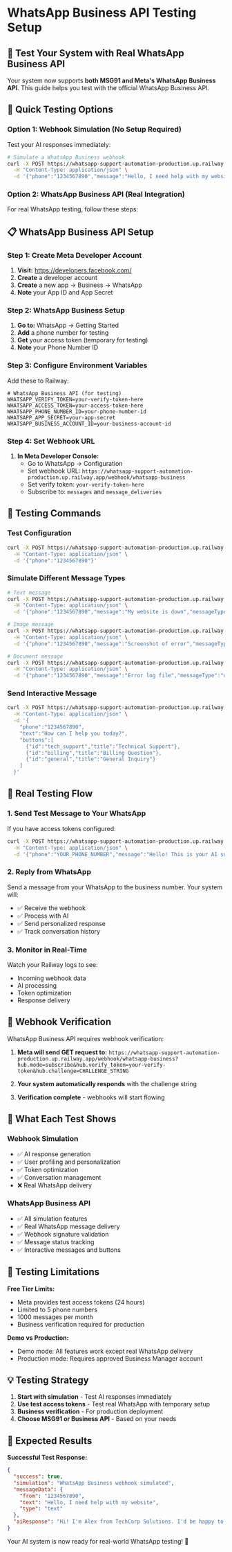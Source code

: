 # WhatsApp Business API Testing Setup

## 🧪 Test Your System with Real WhatsApp Business API

Your system now supports **both MSG91 and Meta's WhatsApp Business API**. This guide helps you test with the official WhatsApp Business API.

## 🚀 Quick Testing Options

### Option 1: Webhook Simulation (No Setup Required)

Test your AI responses immediately:

```bash
# Simulate a WhatsApp Business webhook
curl -X POST https://whatsapp-support-automation-production.up.railway.app/admin/simulate-webhook \
  -H "Content-Type: application/json" \
  -d '{"phone":"1234567890","message":"Hello, I need help with my website"}'
```

### Option 2: WhatsApp Business API (Real Integration)

For real WhatsApp testing, follow these steps:

## 📋 WhatsApp Business API Setup

### Step 1: Create Meta Developer Account

1. **Visit:** https://developers.facebook.com/
2. **Create** a developer account
3. **Create** a new app → Business → WhatsApp
4. **Note** your App ID and App Secret

### Step 2: WhatsApp Business Setup

1. **Go to:** WhatsApp → Getting Started
2. **Add** a phone number for testing
3. **Get** your access token (temporary for testing)
4. **Note** your Phone Number ID

### Step 3: Configure Environment Variables

Add these to Railway:

```env
# WhatsApp Business API (for testing)
WHATSAPP_VERIFY_TOKEN=your-verify-token-here
WHATSAPP_ACCESS_TOKEN=your-access-token-here
WHATSAPP_PHONE_NUMBER_ID=your-phone-number-id
WHATSAPP_APP_SECRET=your-app-secret
WHATSAPP_BUSINESS_ACCOUNT_ID=your-business-account-id
```

### Step 4: Set Webhook URL

1. **In Meta Developer Console:**
   - Go to WhatsApp → Configuration
   - Set webhook URL: `https://whatsapp-support-automation-production.up.railway.app/webhook/whatsapp-business`
   - Set verify token: `your-verify-token-here`
   - Subscribe to: `messages` and `message_deliveries`

## 🧪 Testing Commands

### Test Configuration
```bash
curl -X POST https://whatsapp-support-automation-production.up.railway.app/admin/test-whatsapp-business \
  -H "Content-Type: application/json" \
  -d '{"phone":"1234567890"}'
```

### Simulate Different Message Types
```bash
# Text message
curl -X POST https://whatsapp-support-automation-production.up.railway.app/admin/simulate-webhook \
  -H "Content-Type: application/json" \
  -d '{"phone":"1234567890","message":"My website is down","messageType":"text"}'

# Image message
curl -X POST https://whatsapp-support-automation-production.up.railway.app/admin/simulate-webhook \
  -H "Content-Type: application/json" \
  -d '{"phone":"1234567890","message":"Screenshot of error","messageType":"image"}'

# Document message
curl -X POST https://whatsapp-support-automation-production.up.railway.app/admin/simulate-webhook \
  -H "Content-Type: application/json" \
  -d '{"phone":"1234567890","message":"Error log file","messageType":"document"}'
```

### Send Interactive Message
```bash
curl -X POST https://whatsapp-support-automation-production.up.railway.app/admin/send-interactive-message \
  -H "Content-Type: application/json" \
  -d '{
    "phone":"1234567890",
    "text":"How can I help you today?",
    "buttons":[
      {"id":"tech_support","title":"Technical Support"},
      {"id":"billing","title":"Billing Question"},
      {"id":"general","title":"General Inquiry"}
    ]
  }'
```

## 📱 Real Testing Flow

### 1. Send Test Message to Your WhatsApp

If you have access tokens configured:

```bash
curl -X POST https://whatsapp-support-automation-production.up.railway.app/admin/test-whatsapp-business \
  -H "Content-Type: application/json" \
  -d '{"phone":"YOUR_PHONE_NUMBER","message":"Hello! This is your AI support bot. Send me a message to test! 🤖"}'
```

### 2. Reply from WhatsApp

Send a message from your WhatsApp to the business number. Your system will:
- ✅ Receive the webhook
- ✅ Process with AI
- ✅ Send personalized response
- ✅ Track conversation history

### 3. Monitor in Real-Time

Watch your Railway logs to see:
- Incoming webhook data
- AI processing
- Token optimization
- Response delivery

## 🔧 Webhook Verification

WhatsApp Business API requires webhook verification:

1. **Meta will send GET request to:**
   `https://whatsapp-support-automation-production.up.railway.app/webhook/whatsapp-business?hub.mode=subscribe&hub.verify_token=your-verify-token&hub.challenge=CHALLENGE_STRING`

2. **Your system automatically responds** with the challenge string

3. **Verification complete** - webhooks will start flowing

## 🎯 What Each Test Shows

### Webhook Simulation
- ✅ AI response generation
- ✅ User profiling and personalization
- ✅ Token optimization
- ✅ Conversation management
- ❌ Real WhatsApp delivery

### WhatsApp Business API
- ✅ All simulation features
- ✅ Real WhatsApp message delivery
- ✅ Webhook signature validation
- ✅ Message status tracking
- ✅ Interactive messages and buttons

## 🚨 Testing Limitations

**Free Tier Limits:**
- Meta provides test access tokens (24 hours)
- Limited to 5 phone numbers
- 1000 messages per month
- Business verification required for production

**Demo vs Production:**
- Demo mode: All features work except real WhatsApp delivery
- Production mode: Requires approved Business Manager account

## 💡 Testing Strategy

1. **Start with simulation** - Test AI responses immediately
2. **Use test access tokens** - Test real WhatsApp with temporary setup
3. **Business verification** - For production deployment
4. **Choose MSG91 or Business API** - Based on your needs

## 🎉 Expected Results

**Successful Test Response:**
```json
{
  "success": true,
  "simulation": "WhatsApp Business webhook simulated",
  "messageData": {
    "from": "1234567890",
    "text": "Hello, I need help with my website",
    "type": "text"
  },
  "aiResponse": "Hi! I'm Alex from TechCorp Solutions. I'd be happy to help with your website issue. Can you describe what specific problem you're experiencing? 🔧"
}
```

Your AI system is now ready for real-world WhatsApp testing! 🚀